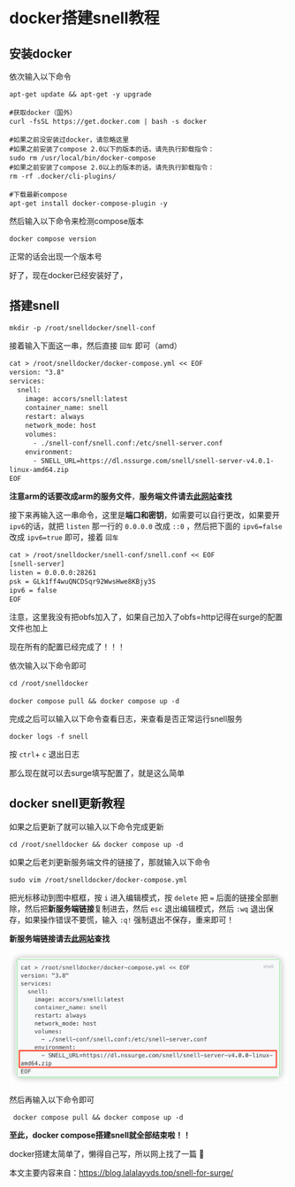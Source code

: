 # docker搭建snell教程

## 安装docker

依次输入以下命令

```shell
apt-get update && apt-get -y upgrade

#获取docker（国外）
curl -fsSL https://get.docker.com | bash -s docker

#如果之前没安装过docker，请忽略这里
#如果之前安装了compose 2.0以下的版本的话，请先执行卸载指令：
sudo rm /usr/local/bin/docker-compose
#如果之前安装了compose 2.0以上的版本的话，请先执行卸载指令：
rm -rf .docker/cli-plugins/

#下载最新compose
apt-get install docker-compose-plugin -y
```

然后输入以下命令来检测compose版本

```shell
docker compose version 
```

正常的话会出现一个版本号

好了，现在docker已经安装好了，

## 搭建snell

```shell
mkdir -p /root/snelldocker/snell-conf
```

接着输入下面这一串，然后直接 `回车` 即可（amd）

```shell
cat > /root/snelldocker/docker-compose.yml << EOF
version: "3.8" 
services:
  snell:
    image: accors/snell:latest
    container_name: snell
    restart: always
    network_mode: host
    volumes:
      - ./snell-conf/snell.conf:/etc/snell-server.conf
    environment:
      - SNELL_URL=https://dl.nssurge.com/snell/snell-server-v4.0.1-linux-amd64.zip
EOF
```

**注意arm的话要改成arm的服务文件**，**服务端文件请去[此网站](https://manual.nssurge.com/others/snell.html?ref=blog.lalalayyds.top)查找**

接下来再输入这一串命令，这里是**端口和密钥**，如需要可以自行更改，如果要开 `ipv6`的话，就把 `listen` 那一行的 `0.0.0.0` 改成 `::0` ，然后把下面的 `ipv6=false` 改成 `ipv6=true` 即可，接着 `回车`

```shell
cat > /root/snelldocker/snell-conf/snell.conf << EOF
[snell-server]
listen = 0.0.0.0:28261
psk = GLk1ff4wuQNCDSqr92WwsHwe8KBjy3S
ipv6 = false
EOF
```

注意，这里我没有把obfs加入了，如果自己加入了obfs=http记得在surge的配置文件也加上

现在所有的配置已经完成了！！！

依次输入以下命令即可

```shell
cd /root/snelldocker

docker compose pull && docker compose up -d
```

完成之后可以输入以下命令查看日志，来查看是否正常运行snell服务

```shell
docker logs -f snell
```

按 `ctrl`+ `c` 退出日志

那么现在就可以去surge填写配置了，就是这么简单

## docker snell更新教程

如果之后更新了就可以输入以下命令完成更新

```shell
cd /root/snelldocker && docker compose up -d
```

如果之后老刘更新服务端文件的链接了，那就输入以下命令

```shell
sudo vim /root/snelldocker/docker-compose.yml
```

把光标移动到图中框框，按 `i` 进入编辑模式，按 `delete` 把 `=` 后面的链接全部删除，然后把**新服务端链接**复制进去，然后 `esc` 退出编辑模式，然后 `:wq` 退出保存，如果操作错误不要慌，输入 `:q!` 强制退出不保存，重来即可！

**新服务端链接请去[此网站](https://manual.nssurge.com/others/snell.html?ref=blog.lalalayyds.top)查找**

<img src="./docker%E6%90%AD%E5%BB%BAsnell%E6%95%99%E7%A8%8B.assets/image.png" alt="image" style="zoom:50%;" />

然后再输入以下命令即可

```shell
 docker compose pull && docker compose up -d
```



**至此，docker compose搭建snell就全部结束啦！！**

docker搭建太简单了，懒得自己写，所以网上找了一篇 🌚

本文主要内容来自：https://blog.lalalayyds.top/snell-for-surge/  